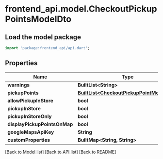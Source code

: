 # frontend_api.model.CheckoutPickupPointsModelDto

## Load the model package
```dart
import 'package:frontend_api/api.dart';
```

## Properties
Name | Type | Description | Notes
------------ | ------------- | ------------- | -------------
**warnings** | **BuiltList&lt;String&gt;** |  | [optional] 
**pickupPoints** | [**BuiltList&lt;CheckoutPickupPointModelDto&gt;**](CheckoutPickupPointModelDto.md) |  | [optional] 
**allowPickupInStore** | **bool** |  | [optional] 
**pickupInStore** | **bool** |  | [optional] 
**pickupInStoreOnly** | **bool** |  | [optional] 
**displayPickupPointsOnMap** | **bool** |  | [optional] 
**googleMapsApiKey** | **String** |  | [optional] 
**customProperties** | **BuiltMap&lt;String, String&gt;** |  | [optional] 

[[Back to Model list]](../README.md#documentation-for-models) [[Back to API list]](../README.md#documentation-for-api-endpoints) [[Back to README]](../README.md)


